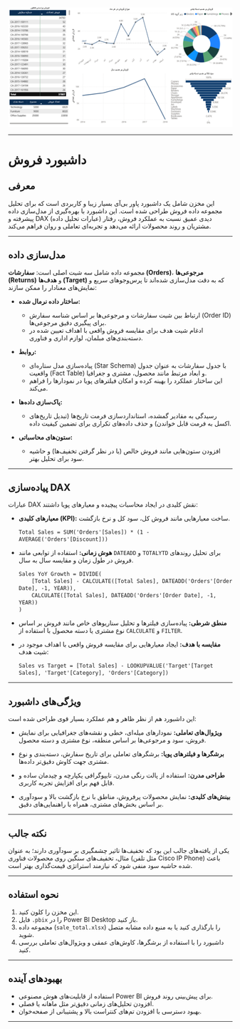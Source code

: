 ![نمایی از داشبورد](images/dash1.png)

---

# داشبورد فروش

## معرفی

این مخزن شامل یک داشبورد پاور بی‌آی بسیار زیبا و کاربردی است که برای تحلیل مجموعه داده فروش طراحی شده است. این داشبورد با بهره‌گیری از مدل‌سازی داده پیشرفته و DAX (عبارات تحلیل داده) دیدی عمیق نسبت به عملکرد فروش، رفتار مشتریان و روند محصولات ارائه می‌دهد و تجربه‌ای تعاملی و روان فراهم می‌کند.

---

## مدل‌سازی داده

مجموعه داده شامل سه شیت اصلی است: **سفارشات (Orders)**، **مرجوعی‌ها (Returns)** و **هدف‌ها (Target)** که به دقت مدل‌سازی شده‌اند تا پرس‌وجوهای سریع و نمایش‌های معنادار را ممکن سازند:

* **ساختار داده نرمال شده:**

  * ارتباط بین شیت سفارشات و مرجوعی‌ها بر اساس شناسه سفارش (Order ID) برای پیگیری دقیق مرجوعی‌ها.
  * ادغام شیت هدف برای مقایسه فروش واقعی با اهداف تعیین شده در دسته‌بندی‌های مبلمان، لوازم اداری و فناوری.

* **روابط:**

  * پیاده‌سازی مدل ستاره‌ای (Star Schema) با جدول سفارشات به عنوان جدول واقعیت (Fact Table) و ابعاد مرتبط مانند محصول، مشتری و جغرافیا.
  * این ساختار عملکرد را بهینه کرده و امکان فیلترهای پویا در نمودارها را فراهم می‌کند.

* **پاک‌سازی داده‌ها:**

  * رسیدگی به مقادیر گمشده، استانداردسازی فرمت تاریخ‌ها (تبدیل تاریخ‌های اکسل به فرمت قابل خواندن) و حذف داده‌های تکراری برای تضمین کیفیت داده.

* **ستون‌های محاسباتی:**

  * افزودن ستون‌هایی مانند فروش خالص (با در نظر گرفتن تخفیف‌ها) و حاشیه سود برای تحلیل بهتر.

---

## پیاده‌سازی DAX

عبارات DAX نقش کلیدی در ایجاد محاسبات پیچیده و معیارهای پویا داشتند:

* **معیارهای کلیدی (KPI):**
  ساخت معیارهایی مانند فروش کل، سود کل و نرخ بازگشت.

  ```DAX
  Total Sales = SUM('Orders'[Sales]) * (1 - AVERAGE('Orders'[Discount]))
  ```

* **هوش زمانی:**
  استفاده از توابعی مانند `DATEADD` و `TOTALYTD` برای تحلیل روندهای فروش در طول زمان و مقایسه سال به سال.

  ```DAX
  Sales YoY Growth = DIVIDE(
      [Total Sales] - CALCULATE([Total Sales], DATEADD('Orders'[Order Date], -1, YEAR)),
      CALCULATE([Total Sales], DATEADD('Orders'[Order Date], -1, YEAR))
  )
  ```

* **منطق شرطی:**
  پیاده‌سازی فیلترها و تحلیل سناریوهای خاص مانند فروش بر اساس نوع مشتری یا دسته محصول با استفاده از `CALCULATE` و `FILTER`.

* **مقایسه با هدف:**
  ایجاد معیارهایی برای مقایسه فروش واقعی با اهداف موجود در شیت هدف:

  ```DAX
  Sales vs Target = [Total Sales] - LOOKUPVALUE('Target'[Target Sales], 'Target'[Category], 'Orders'[Category])
  ```

---

## ویژگی‌های داشبورد

این داشبورد هم از نظر ظاهر و هم عملکرد بسیار قوی طراحی شده است:

* **ویژوال‌های تعاملی:**
  نمودارهای میله‌ای، خطی و نقشه‌های جغرافیایی برای نمایش فروش، سود و مرجوعی‌ها بر اساس منطقه، نوع مشتری و دسته محصول.

* **برشگرها و فیلترهای پویا:**
  برشگرهای تعاملی برای تاریخ سفارش، دسته‌بندی و نوع مشتری جهت کاوش دقیق‌تر داده‌ها.

* **طراحی مدرن:**
  استفاده از پالت رنگی مدرن، تایپوگرافی یکپارچه و چیدمان ساده و قابل فهم برای افزایش تجربه کاربری.

* **بینش‌های کلیدی:**
  نمایش محصولات پرفروش، مناطق با نرخ بازگشت بالا و سودآوری بر اساس بخش‌های مشتری، همراه با راهنمایی‌های دقیق.

---

## نکته جالب

یکی از یافته‌های جالب این بود که تخفیف‌ها تاثیر چشمگیری بر سودآوری دارند؛ به عنوان مثال، تخفیف‌های سنگین روی محصولات فناوری (مثل تلفن Cisco IP Phone) باعث شده حاشیه سود منفی شود که نیازمند استراتژی قیمت‌گذاری بهتر است.

---

## نحوه استفاده

1. این مخزن را کلون کنید.
2. فایل `.pbix` را در Power BI Desktop باز کنید.
3. مجموعه داده (`sale_total.xlsx`) را بارگذاری کنید یا به منبع داده مشابه متصل شوید.
4. داشبورد را با استفاده از برشگرها، کاوش‌های عمقی و ویژوال‌های تعاملی بررسی کنید.

---

## بهبودهای آینده

* استفاده از قابلیت‌های هوش مصنوعی Power BI برای پیش‌بینی روند فروش.
* افزودن تحلیل‌های زمانی دقیق‌تر مثل ماهانه یا فصلی.
* بهبود دسترسی با افزودن تم‌های کنتراست بالا و پشتیبانی از صفحه‌خوان.

---
